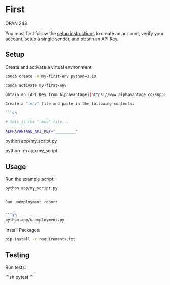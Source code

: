 # First
OPAN 243

You must first follow the [setup instructions](https://github.com/prof-rossetti/intro-to-python/blob/main/notes/python/packages/sendgrid.md) to create an account, verify your account, setup a single sender, and obtain an API Key.

## Setup

Create and activate a virtual environment:

```sh
conda create -n my-first-env python=3.10

conda activate my-first-env

Obtain an [API Key from Alphavantage](https://www.alphavantage.co/support/#api-key) or from the prof (`ALPHAVANTAGE_API_KEY`).

Create a ".env" file and paste in the following contents:

```sh

# this is the ".env" file...

ALPHAVANTAGE_API_KEY="_________"
```



python app/my_script.py

python -m app.my_script

## Usage

Run the example script:

```sh
python app/my_script.py


Run unemployment report


```sh
python app/unemployment.py
```



Install Packages:

```sh
pip install -r requirements.txt
```



## Testing

Run tests:

'''sh
pytest
'''
